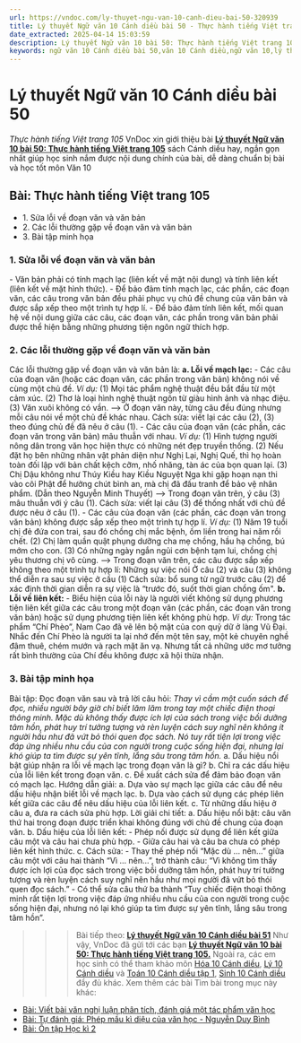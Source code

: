 ```yaml
---
url: https://vndoc.com/ly-thuyet-ngu-van-10-canh-dieu-bai-50-320939
title: Lý thuyết Ngữ văn 10 Cánh diều bài 50 - Thực hành tiếng Việt trang 105 - VnDoc.com
date_extracted: 2025-04-14 15:03:59
description: Lý thuyết Ngữ văn 10 bài 50: Thực hành tiếng Việt trang 105 sách Cánh diều được VnDoc sưu tầm và giới thiệu  để tham khảo chuẩn bị cho bài giảng học kì mới sắp tới đây của mình.
keywords: ngữ văn 10 Cánh diều bài 50,văn 10 Cánh diều,ngữ văn 10,lý thuyết văn 10 Cánh diều bài 50,kiến thức trọng tâm môn ngữ văn 10,lý thuyết ngữ văn 10 CD,ngữ văn lớp 10,ôn tập lý thuyết văn lớp 10,lý thuyết môn ngữ văn 10,lý thuyết văn 10 CD,bài TThực hành tiếng Việt trang 105,trắc nghiệm ngữ văn 10 CD
---
```


# Lý thuyết Ngữ văn 10 Cánh diều bài 50
 _Thực hành tiếng Việt trang 105_
VnDoc xin giới thiệu bài [**Lý thuyết Ngữ văn 10 bài 50: Thực hành tiếng Việt trang 105**](<https://vndoc.com/ly-thuyet-ngu-van-10-canh-dieu-bai-50-320939>) sách Cánh diều hay, ngắn gọn nhất giúp học sinh nắm được nội dung chính của bài, dễ dàng chuẩn bị bài và học tốt môn Văn 10
## Bài: Thực hành tiếng Việt trang 105
  * 1\. Sửa lỗi về đoạn văn và văn bản
  * 2\. Các lỗi thường gặp về đoạn văn và văn bản
  * 3\. Bài tập minh họa

### 1\. Sửa lỗi về đoạn văn và văn bản
\- Văn bản phải có tính mạch lạc \(liên kết về mặt nội dung\) và tính liên kết \(liên kết về mặt hình thức\).
\- Để bảo đảm tính mạch lạc, các phần, các đoạn văn, các câu trong văn bản đều phải phục vụ chủ đề chung của văn bản và được sắp xếp theo một trình tự hợp lí.
\- Để bảo đảm tính liên kết, mối quan hệ về nội dung giữa các câu, các đoạn văn, các phần trong văn bản phải được thể hiện bằng những phương tiện ngôn ngữ thích hợp.
### 2\. Các lỗi thường gặp về đoạn văn và văn bản
Các lỗi thường gặp về đoạn văn và văn bản là:
**a. Lỗi về mạch lạc:**
\- Các câu của đoạn văn \(hoặc các đoạn văn, các phần trong văn bản\) không nói về cùng một chủ đề.
_Ví dụ:_
\(1\) Mọi tác phẩm nghệ thuật đều bắt đầu từ một cảm xúc. \(2\) Thơ là loại hình nghệ thuật ngôn từ giàu hình ảnh và nhạc điệu. \(3\) Văn xuôi không có vần.
\--> Ở đoạn văn này, từng câu đều đúng nhưng mỗi câu nói về một chủ đề khác nhau. Cách sửa: viết lại các câu \(2\), \(3\) theo đúng chủ đề đã nêu ở câu \(1\).
\- Các câu của đoạn văn \(các phần, các đoạn văn trong văn bản\) mâu thuẫn với nhau.
_Ví dụ:_
\(1\) Hình tượng người nông dân trong văn học hiện thực có những nét đẹp truyền thống. \(2\) Nếu đặt họ bên những nhân vật phản diện như Nghị Lại, Nghị Quế, thì họ hoàn toàn đối lập với bản chất kệch cỡm, nhố nhăng, tàn ác của bọn quan lại. \(3\) Chị Dậu không như Thúy Kiều hay Kiều Nguyệt Nga khi gặp hoạn nạn thi vào cõi Phật để hưởng chút bình an, mà chị đã đấu tranh để bảo vệ nhân phẩm.
\(Dẫn theo Nguyễn Minh Thuyết\)
\--> Trong đoạn văn trên, ý câu \(3\) mâu thuẫn với ý câu \(1\). Cách sửa: viết lại câu \(3\) để thống nhất với chủ đề được nêu ở câu \(1\).
\- Các câu của đoạn văn \(các phần, các đoạn văn trong văn bản\) không được sắp xếp theo một trình tự hợp lí.
_Ví dụ:_
\(1\) Năm 19 tuổi chị đẻ đứa con trai, sau đó chồng chị mắc bệnh, ốm liền trong hai năm rồi chết. \(2\) Chị làm quần quật phụng dưỡng cha mẹ chồng, hầu hạ chồng, bú mớm cho con. \(3\) Có những ngày ngắn ngủi cơn bệnh tạm lui, chồng chị yêu thương chị vô cùng.
\--> Trong đoạn văn trên, các câu được sắp xếp không theo một trình tự hợp lí: Những sự việc nói Ở câu \(2\) và câu \(3\) không thể diễn ra sau sự việc ở cầu \(1\) Cách sửa: bổ sung từ ngữ trước câu \(2\) để xác định thời gian diễn ra sự việc là “trước đó, suốt thời gian chồng ốm".
**b. Lỗi về liên kết:**
\- Biểu hiện của lỗi này là người viết không sử dụng phương tiện liên kết giữa các câu trong một đoạn văn \(các phần, các đoạn văn trong văn bản\) hoặc sử dụng phương tiện liên kết không phù hợp.
_Ví dụ:_ Trong tác phẩm “Chí Phèo”, Nam Cao đã vẽ lên bộ mặt của con quỷ dữ ở làng Vũ Đại. Nhắc đến Chí Phèo là người ta lại nhớ đến một tên say, một kẻ chuyên nghề đâm thuê, chém mướn và rạch mặt ăn vạ. Nhưng tất cả những ước mơ tưởng rất bình thường của Chí đều không được xã hội thừa nhận.
### 3\. Bài tập minh họa
Bài tập: Đọc đoạn văn sau và trả lời câu hỏi:
_Thay vì cầm một cuốn sách để đọc, nhiều người bây giờ chỉ biết lăm lăm trong tay một chiếc điện thoại thông minh. Mặc dù không thấy được ích lợi của sách trong việc bồi dưỡng tâm hồn, phát huy trí tưởng tượng và rèn luyện cách suy nghĩ nên không ít người hầu như đã vứt bỏ thói quen đọc sách. Nó tuy rất tiện lợi trong việc đáp ứng nhiều nhu cầu của con người trong cuộc sống hiện đại, nhưng lại khó giúp ta tìm được sự yên tĩnh, lắng sâu trong tâm hồn._
a. Dấu hiệu nổi bật giúp nhận ra lỗi về mạch lạc trong đoạn văn là gì?
b. Chỉ ra các dấu hiệu của lỗi liên kết trong đoạn văn.
c. Đề xuất cách sửa để đảm bảo đoạn văn có mạch lạc.
Hướng dẫn giải:
a. Dựa vào sự mạch lạc giữa các câu để nêu dấu hiệu nhận biết lỗi về mạch lạc.
b. Dựa vào cách sử dụng các phép liên kết giữa các câu để nêu dấu hiệu của lỗi liên kết.
c. Từ những dấu hiệu ở câu a, đưa ra cách sửa phù hợp.
Lời giải chi tiết:
a. Dấu hiệu nổi bật: câu văn thứ hai trong đoạn được triển khai không đúng với chủ đề chung của đoạn văn.
b. Dấu hiệu của lỗi liên kết:
\- Phép nối được sử dụng để liên kết giữa câu một và câu hai chưa phù hợp.
\- Giữa câu hai và câu ba chưa có phép liên kết hình thức.
c. Cách sửa:
\- Thay thế phép nối “Mặc dù … nên…” giữa câu một với câu hai thành “Vì … nên…”, trở thành câu:
“Vì không tìm thấy được ích lợi của đọc sách trong việc bồi dưỡng tâm hồn, phát huy trí tưởng tượng và rèn luyện cách suy nghĩ nên hầu như mọi người đã vứt bỏ thói quen đọc sách.”
\- Có thể sửa câu thứ ba thành “Tuy chiếc điện thoại thông minh rất tiện lợi trong việc đáp ứng nhiều nhu cầu của con người trong cuộc sống hiện đại, nhưng nó lại khó giúp ta tìm được sự yên tĩnh, lắng sâu trong tâm hồn”.
>>> Bài tiếp theo: [**Lý thuyết Ngữ văn 10 Cánh diều bài 51**](<https://vndoc.com/ly-thuyet-ngu-van-10-canh-dieu-bai-51-320940>)
Như vậy, VnDoc đã gửi tới các bạn **[Lý thuyết Ngữ văn 10 bài 50: Thực hành tiếng Việt trang 105.](<https://vndoc.com/ly-thuyet-ngu-van-10-canh-dieu-bai-50-320939>)** Ngoài ra, các em học sinh có thể tham khảo môn [Hóa 10 Cánh diều](<https://vndoc.com/hoa-10-canh-dieu>), [Lý 10 Cánh diều](<https://vndoc.com/vat-ly-10-canh-dieu>) và [Toán 10 Cánh diều tập 1](<https://vndoc.com/toan-10-canh-dieu-tap1>), [Sinh 10 Cánh diều](<https://vndoc.com/sinh-hoc-10-canh-dieu>) đầy đủ khác.
Xem thêm các bài Tìm bài trong mục này khác:
  * [Bài: Viết bài văn nghị luận phân tích, đánh giá một tác phẩm văn học](</ly-thuyet-ngu-van-10-canh-dieu-bai-51-320940>)
  * [Bài: Tự đánh giá: Phép mầu kì diệu của văn học - Nguyễn Duy Bình](</ly-thuyet-ngu-van-10-canh-dieu-bai-52-320943>)
  * [Bài: Ôn tập Học kì 2](</ly-thuyet-ngu-van-10-canh-dieu-bai-53-320945>)

